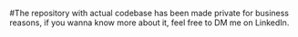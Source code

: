 #The repository with actual codebase has been made private for business reasons, if you wanna know more about it, feel free to DM me on LinkedIn.
